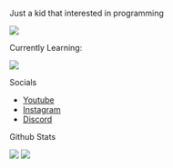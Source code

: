 <p>Just a kid that interested in programming</p>
<img src="https://skillicons.dev/icons?i=html,css,js,nodejs,py,java"/>

<p>Currently Learning:</p>
<img src="https://skillicons.dev/icons?i=react"/>

<p class="socials">Socials</p>
<ul>
  <li>
<!--     <img src="https://www.youtube.com/favicon.ico"/> -->
    <a href="https://www.youtube.com/@Vyelen">Youtube</a>
  </li>
  <li>
<!--     <img src="https://www.instagram.com/favicon.ico"/> -->
    <a href="https://instagram.com/_vyelen">Instagram</a>
  </li>
  <li>
    <a href="https://discord.com/users/1097813457656614972">Discord</a>
  </li>
</ul>

<p>Github Stats</p>
<img src="https://github-readme-stats.vercel.app/api?username=vyelen"/>
<img src="https://github-readme-stats.vercel.app/api/top-langs/?username=vyelen"/>
